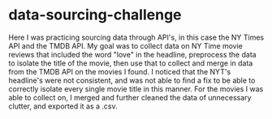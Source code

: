 # data-sourcing-challenge
  Here I was practicing sourcing data through API's, in this case the NY Times API and the TMDB API.
My goal was to collect data on NY Time movie reviews that included the word "love" in the headline,
preprocess the data to isolate the title of the movie, then use that to collect and merge in data 
from the TMDB API on the movies I found. I noticed that the NYT's headline's were not consistent,
and was not able to find a fix to be able to correctly isolate every single movie title in this 
manner.
  For the movies I was able to collect on, I merged and further cleaned the data of unnecessary 
clutter, and exported it as a .csv.

